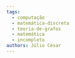 ```yaml
---
tags:
  - computação
  - matemática-discreta
  - teoria-de-grafos
  - matemática
  - incompleto
authors: Júlio César
---
```


